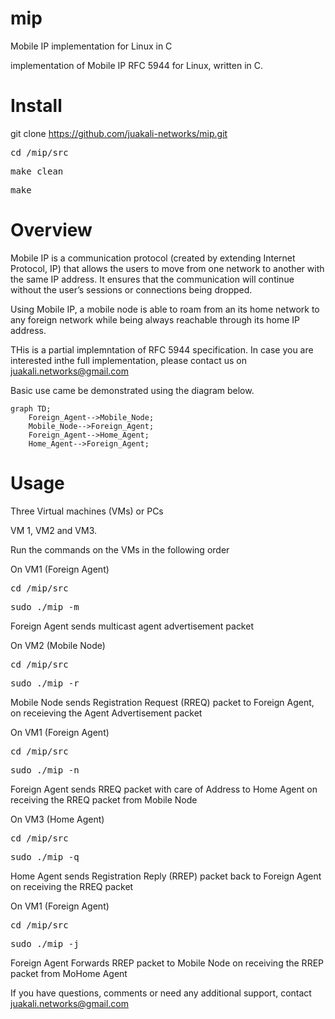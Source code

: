 # mip
Mobile IP implementation for Linux in C

implementation of Mobile IP RFC 5944 for Linux, written in C.

# Install
git clone https://github.com/juakali-networks/mip.git

<pre>cd /mip/src</pre>

<pre>make clean</pre>

<pre>make</pre>

# Overview
Mobile IP is a communication protocol (created by extending Internet Protocol, IP) that allows the users to move from one network to another with the same IP address. It ensures that the communication will continue without the user’s sessions or connections being dropped. 

Using Mobile IP, a mobile node is able to roam from an its home network to any foreign network while being always reachable through its home IP address.


THis is a partial implemntation of RFC 5944 specification. In case you are interested inthe full implementation, please contact us on juakali.networks@gmail.com


Basic use came be demonstrated using the diagram below.

```mermaid
graph TD;
    Foreign_Agent-->Mobile_Node;
    Mobile_Node-->Foreign_Agent;
    Foreign_Agent-->Home_Agent;
    Home_Agent-->Foreign_Agent;
```


# Usage
Three Virtual machines (VMs) or PCs

VM 1, VM2 and VM3.

Run the commands on the VMs in the following order

On VM1 (Foreign Agent)
<pre>cd /mip/src</pre>

<pre>sudo ./mip -m </pre>

Foreign Agent sends multicast agent advertisement packet

On VM2 (Mobile Node)
<pre>cd /mip/src</pre>

<pre>sudo ./mip -r </pre>

Mobile Node sends Registration Request (RREQ) packet to Foreign Agent, on receieving the Agent Advertisement packet

On VM1 (Foreign Agent)
<pre>cd /mip/src</pre>

<pre>sudo ./mip -n </pre>

Foreign Agent sends RREQ packet with care of Address to Home Agent on receiving the RREQ packet from Mobile Node

On VM3 (Home Agent)
<pre>cd /mip/src</pre>

<pre>sudo ./mip -q </pre>

Home Agent sends Registration Reply (RREP) packet back to Foreign Agent on receiving the RREQ packet

On VM1 (Foreign Agent)
<pre>cd /mip/src</pre>

<pre>sudo ./mip -j </pre>

Foreign Agent Forwards RREP packet to Mobile Node on receiving the RREP packet from MoHome Agent


If you have questions, comments or need any additional support, contact juakali.networks@gmail.com


